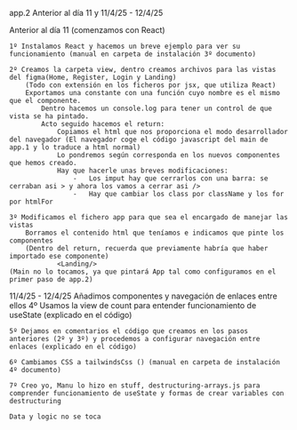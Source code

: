 app.2
Anterior al día 11 y 11/4/25 - 12/4/25

Anterior al día 11
    (comenzamos con React)

    1º Instalamos React y hacemos un breve ejemplo para ver su funcionamiento (manual en carpeta de instalación 3º documento)

    2º Creamos la carpeta view, dentro creamos archivos para las vistas del figma(Home, Register, Login y Landing)
        (Todo con extensión en los ficheros por jsx, que utiliza React)
        Exportamos una constante con una función cuyo nombre es el mismo que el componente.  
            Dentro hacemos un console.log para tener un control de que vista se ha pintado.
            Acto seguido hacemos el return: 
                Copiamos el html que nos proporciona el modo desarrollador del navegador (El navegador coge el código javascript del main de app.1 y lo traduce a html normal)
                Lo pondremos según corresponda en los nuevos componentes que hemos creado. 
                Hay que hacerle unas breves modificaciones: 
                    -	Los imput hay que cerrarlos con una barra: se cerraban asi > y ahora los vamos a cerrar asi />
                    -	Hay que cambiar los class por className y los for por htmlFor

    3º Modificamos el fichero app para que sea el encargado de manejar las vistas
        Borramos el contenido html que teníamos e indicamos que pinte los componentes
        (Dentro del return, recuerda que previamente habría que haber importado ese componente)
                <Landing/>
    (Main no lo tocamos, ya que pintará App tal como configuramos en el primer paso de app.2)


11/4/25 - 12/4/25
    Añadimos componentes y navegación de enlaces entre ellos
    4º Usamos la view de count para entender funcionamiento de useState (explicado en el código)

    5º Dejamos en comentarios el código que creamos en los pasos anteriores (2º y 3º) y procedemos a configurar navegación entre enlaces (explicado en el código)

    6º Cambiamos CSS a tailwindsCss () (manual en carpeta de instalación 4º documento)

    7º Creo yo, Manu lo hizo en stuff, destructuring-arrays.js para comprender funcionamiento de useState y formas de crear variables con destructuring

    Data y logic no se toca